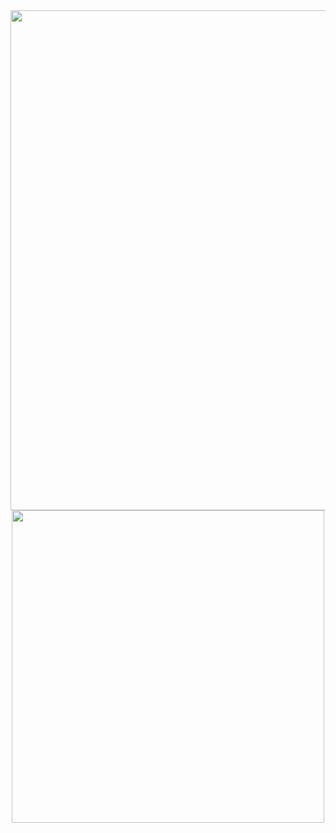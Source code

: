 <!-- ![header](https://capsule-render.vercel.app/api?type=waving&color=gradient&height=256&section=header&text=Hello%20World!&fontSize=75&animation=fadeIn&fontAlignY=38&desc=My%20name%20is%20Eugene,%20welcome%20to%20my%20GitHub%20profile!&descAlignY=51&descAlign=62)
 -->

<div id="header" align="center">
  <img src="https://capsule-render.vercel.app/api?type=waving&color=gradient&height=256&section=header&text=Hello%20World!&fontSize=75&animation=fadeIn&fontAlignY=38&desc=My%20name%20is%20Eugene,%20welcome%20to%20my%20GitHub%20profile!&descAlignY=51&descAlign=62" width="800"/>
</div>

<div id="header" align="center">
  <img src="https://readme-typing-svg.herokuapp.com?color=%2336BCF7&lines=Im+computer+science+student" width="500"/>
</div>

<!-- <h1>
  good day
  <img src="https://media.giphy.com/media/hvRJCLFzcasrR4ia7z/giphy.gif" width="30px"/>
</h1> -->


<!-- [![Typing SVG](https://readme-typing-svg.herokuapp.com?color=%2336BCF7&lines=Computer+science+student)](https://git.io/typing-svg) -->

<!-- My name is Eugene, and i am a novice programmer from Russia <img src="https://media.giphy.com/media/WUlplcMpOCEmTGBtBW/giphy.gif" width="30"> -->

<!-- - :telescope: I’m working as a Software Engineer and contributing to frontend and backend for building web applications.

- :seedling: Exploring Technical Content Writing.


- :telescope: I’m working as a Software Engineer and contributing to frontend and backend for building web applications.

- :seedling: Exploring Technical Content Writing.
 -->
